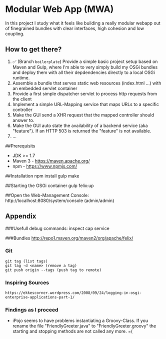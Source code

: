 # Modular Web App (MWA)

In this project I study what it feels like building a really modular webapp out of finegrained bundles with clear interfaces, high cohesion and low coupling.

## How to get there?
1. :white_check_mark: (Branch `boilerplate`) Provide a simple basic project setup based on Maven and Gulp, where I'm able to very simply build my OSGi bundles and deploy them with all their depdendencies directly to a local OSGi runtime.
1. Assemble a bundle that serves static web resources (index.html ...) with an embedded servlet container
1. Provide a first simple dispatcher servlet to process http requests from the client
1. Implement a simple URL-Mapping service that maps URLs to a specific controller
1. Make the GUI send a XHR request that the mapped controller should answer to.
1. Make the GUI auto state the availability of a backend service (aka "feature"). If an HTTP 503 is returned the "feature" is not available.
1. ...


##Prerequisits
* JDK >= 1.7
* Maven 3 - https://maven.apache.org/
* npm - https://www.npmjs.com/

##Installation
    npm install
    gulp make

##Starting the OSGi container
    gulp felix:up
    
##Open the Web-Management Console:
    http://localhost:8080/system/console (admin/admin)

## Appendix

###Usefull debug commands:
    inspect cap service

###Bundles
    http://repo1.maven.org/maven2/org/apache/felix/
    
### Git
    git tag (list tags)
    git tag -d <name> (remove a tag)
    git push origin --tags (push tag to remote)
    
### Inspiring Sources
    https://ekkescorner.wordpress.com/2008/09/24/logging-in-osgi-enterprise-applications-part-1/
    
### Findings as I proceed
* iPojo seems to have problems instantiating a Groovy-Class. If you rename the file "FriendlyGreeter.java" to "FriendlyGreeter.groovy" the starting and stopping methods are not called any more. =(